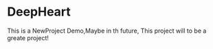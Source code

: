 # DeepHeart

This is a NewProject Demo,Maybe in th future, This project will to be a greate project!
